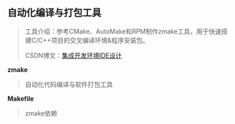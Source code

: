 ## 自动化编译与打包工具
> 工具介绍：参考CMake、AutoMake和RPM制作zmake工具，用于快速搭建C/C++项目的交叉编译环境&程序安装包。
> 
> CSDN博文：[集成开发环境IDE设计](https://blog.csdn.net/ling0604/article/details/129144156)

**zmake**
> 自动化代码编译与软件打包工具

**Makefile**
> zmake依赖

